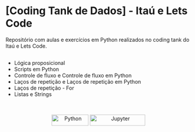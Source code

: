 # [Coding Tank de Dados] - Itaú e Lets Code 
Repositório com aulas e exercícios em Python realizados no coding tank do Itaú e Lets Code. 
##
- Lógica proposicional
- Scripts em Python
- Controle de fluxo e Controle de fluxo em Python
- Laços de repetição e Laços de repetição em Python
- Laços de repetição - For
- Listas e Strings
##
<div style="display: inline_block" align="center"><br>
 <img align="center" alt="Python" height="30" width="100" src="https://img.shields.io/badge/Python-3776AB?style=for-the-badge&logo=python&logoColor=white">
 <img align="center" alt="Jupyter" height="30" width="150" src="https://img.shields.io/badge/Made%20with-Jupyter-orange?style=for-the-badge&logo=Jupyter">
</div>
